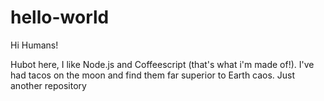 # hello-world

Hi Humans!

Hubot here, I like Node.js and Coffeescript (that's what i'm made of!).
I've had tacos on the moon and find them far superior to Earth caos.
Just another repository
